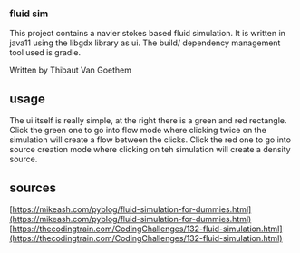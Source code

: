 ### fluid sim
This project contains a navier stokes based fluid simulation. It is written in java11 using the libgdx library as ui. The build/ dependency management tool used is gradle.

Written by Thibaut Van Goethem

## usage
The ui itself is really simple, at the right there is a green and red rectangle. Click the green one to go into flow mode where clicking twice on the simulation will create a flow between the clicks.
 Click the red one to go into source creation mode where clicking on teh simulation will create a density source.
 
## sources
 [https://mikeash.com/pyblog/fluid-simulation-for-dummies.html](https://mikeash.com/pyblog/fluid-simulation-for-dummies.html)
 [https://thecodingtrain.com/CodingChallenges/132-fluid-simulation.html](https://thecodingtrain.com/CodingChallenges/132-fluid-simulation.html)
